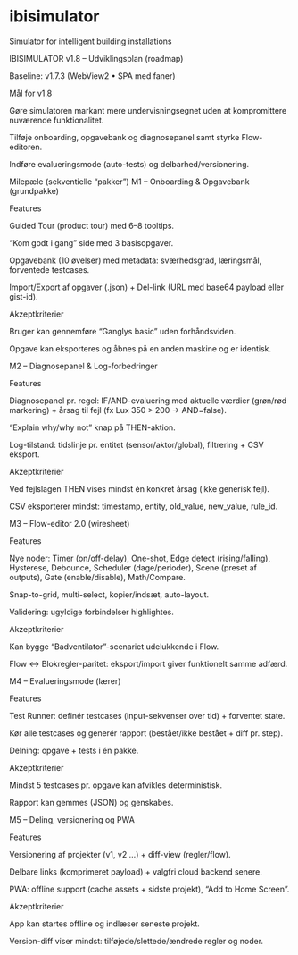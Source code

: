 # ibisimulator
Simulator for intelligent building installations 


IBISIMULATOR v1.8 – Udviklingsplan (roadmap)

Baseline: v1.7.3 (WebView2 • SPA med faner)

Mål for v1.8

Gøre simulatoren markant mere undervisningsegnet uden at kompromittere nuværende funktionalitet.

Tilføje onboarding, opgavebank og diagnosepanel samt styrke Flow-editoren.

Indføre evalueringsmode (auto-tests) og delbarhed/versionering.

Milepæle (sekventielle “pakker”)
M1 – Onboarding & Opgavebank (grundpakke)

Features

Guided Tour (product tour) med 6–8 tooltips.

“Kom godt i gang” side med 3 basisopgaver.

Opgavebank (10 øvelser) med metadata: sværhedsgrad, læringsmål, forventede testcases.

Import/Export af opgaver (.json) + Del-link (URL med base64 payload eller gist-id).

Akzeptkriterier

Bruger kan gennemføre “Ganglys basic” uden forhåndsviden.

Opgave kan eksporteres og åbnes på en anden maskine og er identisk.

M2 – Diagnosepanel & Log-forbedringer

Features

Diagnosepanel pr. regel: IF/AND-evaluering med aktuelle værdier (grøn/rød markering) + årsag til fejl (fx Lux 350 > 200 → AND=false).

“Explain why/why not” knap på THEN-aktion.

Log-tilstand: tidslinje pr. entitet (sensor/aktor/global), filtrering + CSV eksport.

Akzeptkriterier

Ved fejlslagen THEN vises mindst én konkret årsag (ikke generisk fejl).

CSV eksporterer mindst: timestamp, entity, old_value, new_value, rule_id.

M3 – Flow-editor 2.0 (wiresheet)

Features

Nye noder: Timer (on/off-delay), One-shot, Edge detect (rising/falling), Hysterese, Debounce, Scheduler (dage/perioder), Scene (preset af outputs), Gate (enable/disable), Math/Compare.

Snap-to-grid, multi-select, kopier/indsæt, auto-layout.

Validering: ugyldige forbindelser highlightes.

Akzeptkriterier

Kan bygge “Badventilator”-scenariet udelukkende i Flow.

Flow ↔ Blokregler-paritet: eksport/import giver funktionelt samme adfærd.

M4 – Evalueringsmode (lærer)

Features

Test Runner: definér testcases (input-sekvenser over tid) + forventet state.

Kør alle testcases og generér rapport (bestået/ikke bestået + diff pr. step).

Delning: opgave + tests i én pakke.

Akzeptkriterier

Mindst 5 testcases pr. opgave kan afvikles deterministisk.

Rapport kan gemmes (JSON) og genskabes.

M5 – Deling, versionering og PWA

Features

Versionering af projekter (v1, v2 …) + diff-view (regler/flow).

Delbare links (komprimeret payload) + valgfri cloud backend senere.

PWA: offline support (cache assets + sidste projekt), “Add to Home Screen”.

Akzeptkriterier

App kan startes offline og indlæser seneste projekt.

Version-diff viser mindst: tilføjede/slettede/ændrede regler og noder.
